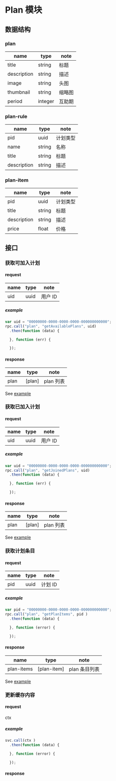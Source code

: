# Plan 模块

## 数据结构

### plan

|name|type|note|
|----|----|----|
|title|string|标题|
|description|string|描述|
|image|string|头图|
|thumbnail|string|缩略图|
|period|integer|互助期|


### plan-rule

|name|type|note|
|----|----|----|
|pid|uuid|计划类型|
|name|string|名称|
|title|string|标题|
|description|string|描述|

### plan-item

|name|type|note|
|----|----|----|
|pid|uuid|计划类型|
|title|string|标题|
|description|string|描述|
|price|float|价格|
## 接口

### 获取可加入计划

#### request

|name|type|note|
|----|----|----|
|uid|uuid|用户 ID|

##### example

```javascript
var uid = "00000000-0000-0000-0000-000000000000";
rpc.call("plan", "getAvailablePlans", uid)
  .then(function (data) {

  }, function (err) {

  });
```

#### response

|name|type|note|
|----|----|----|
|plan|[plan]|plan 列表|

See [example](../data/plan/getAvailablePlans.json)

### 获取已加入计划

#### request

|name|type|note|
|----|----|----|
|uid|uuid|用户 ID|

##### example

```javascript
var uid = "00000000-0000-0000-0000-000000000000";
rpc.call("plan", "getJoinedPlans", uid)
  .then(function (data) {

  }, function (err) {

  });
```

#### response

|name|type|note|
|----|----|----|
|plan|[plan]|plan 列表|

See [example](../data/plan/getJoinedPlans.json)

### 获取计划条目

#### request

|name|type|note|
|----|----|----|
|pid|uuid|计划 ID|

##### example

```javascript
var pid = "00000000-0000-0000-0000-000000000000";
rpc.call("plan", "getPlanItems", pid )
  .then(function (data) {

  }, function (error) {

  });
```

#### response

|name|type|note|
|----|----|----|
|plan-items|[plan-item]|plan 条目列表|

See [example](../data/plan/getPlanItems.json)


### 更新缓存内容

#### request

ctx

##### example

```javascript
svc.call(ctx )
  .then(function (data) {

  }, function (error) {

  });
```

#### response



